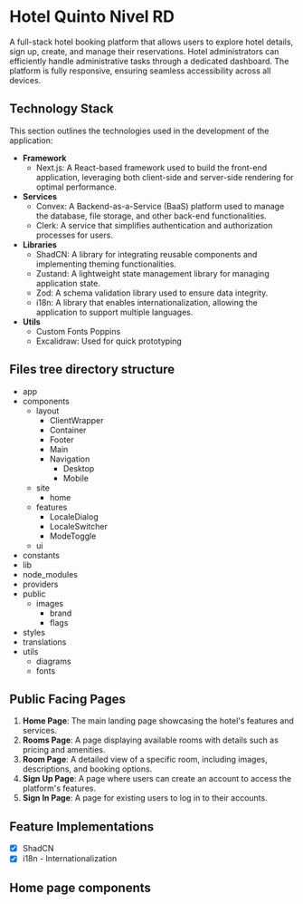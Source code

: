 # Hotel Quinto Nivel RD

A full-stack hotel booking platform that allows users to explore hotel details, sign up, create, and manage their reservations.
Hotel administrators can efficiently handle administrative tasks through a dedicated dashboard.
The platform is fully responsive, ensuring seamless accessibility across all devices.

## Technology Stack

This section outlines the technologies used in the development of the application:

- **Framework**
  - Next.js: A React-based framework used to build the front-end application, leveraging both client-side and server-side rendering for optimal performance.
- **Services**
  - Convex: A Backend-as-a-Service (BaaS) platform used to manage the database, file storage, and other back-end functionalities.
  - Clerk: A service that simplifies authentication and authorization processes for users.
- **Libraries**
  - ShadCN: A library for integrating reusable components and implementing theming functionalities.
  - Zustand: A lightweight state management library for managing application state.
  - Zod: A schema validation library used to ensure data integrity.
  - i18n: A library that enables internationalization, allowing the application to support multiple languages.
- **Utils**
  - Custom Fonts Poppins
  - Excalidraw: Used for quick prototyping

## Files tree directory structure

- app
- components
  - layout
    - ClientWrapper
    - Container
    - Footer
    - Main
    - Navigation
      - Desktop
      - Mobile
  - site
    - home
  - features
    - LocaleDialog
    - LocaleSwitcher
    - ModeToggle
  - ui
- constants
- lib
- node_modules
- providers
- public
  - images
    - brand
    - flags
- styles
- translations
- utils
  - diagrams
  - fonts

## Public Facing Pages

1. **Home Page**: The main landing page showcasing the hotel's features and services.
2. **Rooms Page**: A page displaying available rooms with details such as pricing and amenities.
3. **Room Page**: A detailed view of a specific room, including images, descriptions, and booking options.
4. **Sign Up Page**: A page where users can create an account to access the platform's features.
5. **Sign In Page**: A page for existing users to log in to their accounts.

## Feature Implementations

- [x] ShadCN
- [x] i18n - Internationalization

## Home page components
